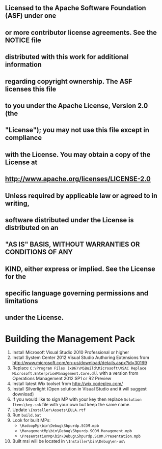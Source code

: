## Licensed to the Apache Software Foundation (ASF) under one
## or more contributor license agreements.  See the NOTICE file
## distributed with this work for additional information
## regarding copyright ownership.  The ASF licenses this file
## to you under the Apache License, Version 2.0 (the
## "License"); you may not use this file except in compliance
## with the License.  You may obtain a copy of the License at
##
##     http://www.apache.org/licenses/LICENSE-2.0
##
## Unless required by applicable law or agreed to in writing,
## software distributed under the License is distributed on an
## "AS IS" BASIS, WITHOUT WARRANTIES OR CONDITIONS OF ANY
## KIND, either express or implied.  See the License for the
## specific language governing permissions and limitations
## under the License.

Building the Management Pack
=========


1.	Install Microsoft Visual Studio 2010 Professional or higher
2.	Install System Center 2012 Visual Studio Authoring Extensions from
http://www.microsoft.com/en-us/download/details.aspx?id=30169
3.	Replace `C:\Program Files (x86)\MSBuild\Microsoft\VSAC Replace Microsoft.EnterpriseManagement.Core.dll` with a version from Operations Management 2012 SP1 or R2 Preview
4.	Install latest Wix toolset from http://wix.codeplex.com/
5.	Install Silverlight (Open solution in Visual Studio and it will suggest download)
6.	If you would like to sign MP with your key then replace `Solution Items\key.snk` file with your own but keep the same name.
7.	Update `\Installer\Assets\EULA.rtf`
8.	Run `build.bat`
9.	Look for built MPs:
    * `\HadoopMp\bin\Debug\Shpurdp.SCOM.mpb`
    * `\ManagementMp\bin\Debug\Shpurdp.SCOM.Management.mpb`
    * `\PresentationMp\bin\Debug\Shpurdp.SCOM.Presentation.mpb`
10. Built msi will be located in `\Installer\bin\Debug\en-us\`
